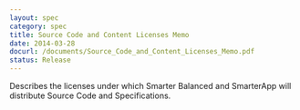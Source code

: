 ```yaml
---
layout: spec
category: spec
title: Source Code and Content Licenses Memo
date: 2014-03-28
docurl: /documents/Source_Code_and_Content_Licenses_Memo.pdf
status: Release
---
```

Describes the licenses under which Smarter Balanced and SmarterApp will distribute Source Code and Specifications.

